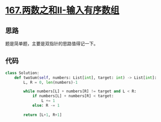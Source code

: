 # [167.两数之和II-输入有序数组](https://leetcode-cn.com/problems/two-sum-ii-input-array-is-sorted/)

## 思路
题是简单题，主要是双指针的思路值得记一下。

## 代码
```python
class Solution:
    def twoSum(self, numbers: List[int], target: int) -> List[int]:
        L, R = 0, len(numbers)-1

        while numbers[L] + numbers[R] != target and L < R:
            if numbers[L] + numbers[R] < target:
                L += 1
            else: R -= 1
        
        return [L+1, R+1]
```